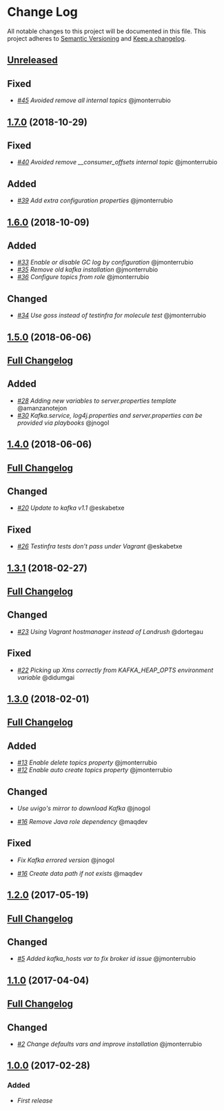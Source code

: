 # Change Log

All notable changes to this project will be documented in this file.
This project adheres to [Semantic Versioning](http://semver.org/) and [Keep a changelog](https://github.com/olivierlacan/keep-a-changelog).

## [Unreleased](https://github.com/idealista/kafka-role/tree/develop)

## Fixed

- *[#45](https://github.com/idealista/kafka-role/issues/45) Avoided remove all internal topics* @jmonterrubio

## [1.7.0](https://github.com/idealista/kafka-role/tree/1.7.0) (2018-10-29)

## Fixed

- *[#40](https://github.com/idealista/kafka-role/issues/40) Avoided remove __consumer_offsets internal topic* @jmonterrubio

## Added

- *[#39](https://github.com/idealista/kafka-role/issues/39) Add extra configuration properties* @jmonterrubio

## [1.6.0](https://github.com/idealista/kafka-role/tree/1.6.0) (2018-10-09)

## Added

- *[#33](https://github.com/idealista/kafka-role/issues/33) Enable or disable GC log by configuration* @jmonterrubio
- *[#35](https://github.com/idealista/kafka-role/issues/35) Remove old kafka installation* @jmonterrubio
- *[#36](https://github.com/idealista/kafka-role/issues/36) Configure topics from role* @jmonterrubio

## Changed

- *[#34](https://github.com/idealista/kafka-role/issues/34) Use goss instead of testinfra for molecule test* @jmonterrubio

## [1.5.0](https://github.com/idealista/kafka-role/tree/1.5.0) (2018-06-06)

## [Full Changelog](https://github.com/idealista/kafka-role/compare/1.4.0...1.5.0)

## Added

- *[#28](https://github.com/idealista/kafka-role/issues/28) Adding new variables to server.properties template* @amanzanotejon
- *[#30](https://github.com/idealista/kafka-role/issues/30) Kafka.service, log4j.properties and server.properties can be provided via playbooks* @jnogol

## [1.4.0](https://github.com/idealista/kafka-role/tree/1.4.0) (2018-06-06)

## [Full Changelog](https://github.com/idealista/kafka-role/compare/1.3.1...1.4.0)

## Changed

- *[#20](https://github.com/idealista/kafka-role/issues/20) Update to kafka v1.1* @eskabetxe

## Fixed

- *[#26](https://github.com/idealista/kafka-role/issues/26) Testinfra tests don't pass under Vagrant* @eskabetxe

## [1.3.1](https://github.com/idealista/kafka-role/tree/1.3.1) (2018-02-27)

## [Full Changelog](https://github.com/idealista/kafka-role/compare/1.3.0...1.3.1)

## Changed

- *[#23](https://github.com/idealista/kafka-role/issues/23) Using Vagrant hostmanager instead of Landrush* @dortegau

## Fixed

- *[#22](https://github.com/idealista/kafka-role/pull/22) Picking up Xms correctly from KAFKA_HEAP_OPTS environment variable* @didumgai

## [1.3.0](https://github.com/idealista/kafka-role/tree/1.3.0) (2018-02-01)

## [Full Changelog](https://github.com/idealista/kafka-role/compare/1.2.0...1.3.0)

## Added

- *[#13](https://github.com/idealista/kafka-role/issues/13) Enable delete topics property* @jmonterrubio
- *[#12](https://github.com/idealista/kafka-role/issues/12) Enable auto create topics property* @jmonterrubio

## Changed

- *Use uvigo's mirror to download Kafka* @jnogol

- *[#16](https://github.com/idealista/kafka-role/pull/16) Remove Java role dependency* @maqdev

## Fixed

- *Fix Kafka errored version* @jnogol

- *[#16](https://github.com/idealista/kafka-role/pull/16) Create data path if not exists* @maqdev

## [1.2.0](https://github.com/idealista/kafka-role/tree/1.2.0) (2017-05-19)

## [Full Changelog](https://github.com/idealista/kafka-role/compare/1.1.0...1.2.0)

## Changed

- *[#5](https://github.com/idealista/kafka-role/issues/5) Added kafka_hosts var to fix broker id issue* @jmonterrubio

## [1.1.0](https://github.com/idealista/kafka-role/tree/1.1.0) (2017-04-04)

## [Full Changelog](https://github.com/idealista/kafka-role/compare/1.0.0...1.1.0)

## Changed

- *[#2](https://github.com/idealista/kafka-role/issues/2) Change defaults vars and improve installation* @jmonterrubio

## [1.0.0](https://github.com/idealista/kafka-role/tree/1.0.0) (2017-02-28)

### Added

- *First release*
